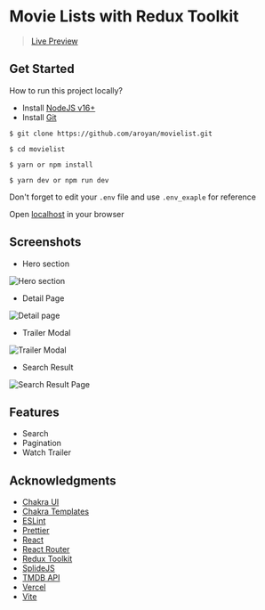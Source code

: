 # Movie Lists with Redux Toolkit

> [Live Preview](https://whyw.vercel.app)

## Get Started

How to run this project locally?

- Install [NodeJS v16+](https://nodejs.org/en/download)
- Install [Git](https://git-scm.com/downloads)

```
$ git clone https://github.com/aroyan/movielist.git

$ cd movielist

$ yarn or npm install

$ yarn dev or npm run dev
```

Don't forget to edit your `.env` file and use `.env_exaple` for reference

Open [localhost](http://localhost:3000) in your browser

## Screenshots

- Hero section

![Hero section](/images/hero.png)

- Detail Page

![Detail page](/images/detail.png)

- Trailer Modal

![Trailer Modal](/images/trailer.png)

- Search Result

![Search Result Page](/images/search_result.png)

## Features

- Search
- Pagination
- Watch Trailer

## Acknowledgments

- [Chakra UI](https://chakra-ui.com)
- [Chakra Templates](https://chakra-templates.dev)
- [ESLint](https://eslint.org)
- [Prettier](https://prettier.io)
- [React](https://reactjs.org)
- [React Router](https://reactrouter.com/en/main)
- [Redux Toolkit](https://redux-toolkit.js.org)
- [SplideJS](https://splidejs.com)
- [TMDB API](https://www.themoviedb.org/documentation/api)
- [Vercel](https://vercel.com)
- [Vite](https://vitejs.dev)
